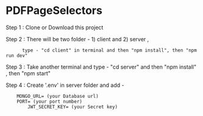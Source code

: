 ﻿# PDFPageSelectors

Step 1 : Clone or Download this project 

Step 2 : There will be two folder - 1) client and 2) server ,

          type - "cd client" in terminal and then "npm install", then "npm run dev"
	  
Step 3 : Take another terminal and type - "cd server" and then "npm install" , then "npm start"


Step 4 : Create '.env' in server folder and add - 

		MONGO_URL= (your Database url)
  		PORT= (your port number)
    		JWT_SECRET_KEY= (your Secret key)
